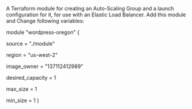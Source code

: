 A Terraform module for creating an Auto-Scaling Group and a launch configuration for it, for use with an Elastic Load Balancer. Add this module and  Change following variables:



module "wordpress-oregon" { 

source = "./module" 

region = "us-west-2" 

image_owner = "137112412989" 

desired_capacity = 1 

max_size = 1 

min_size = 1 
} 
